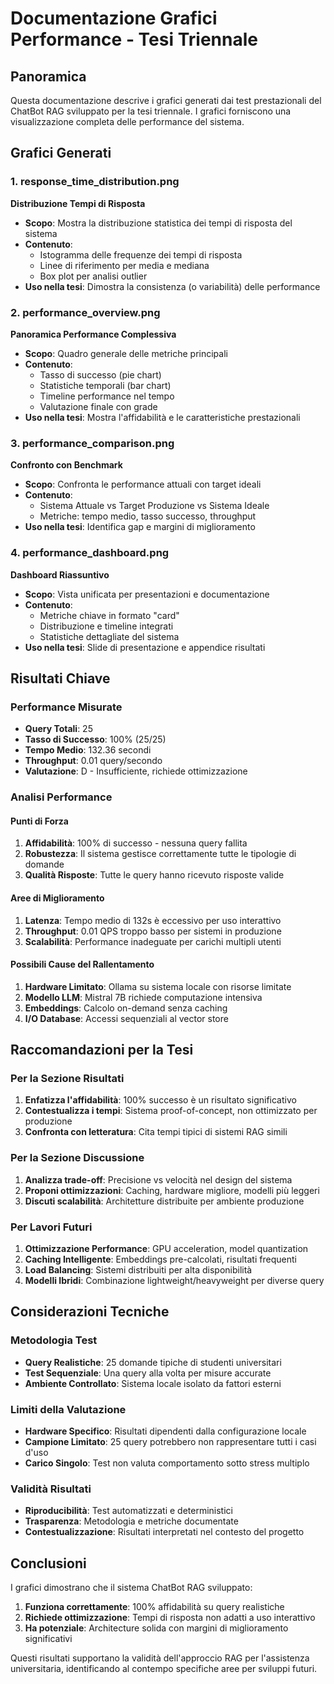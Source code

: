 # Documentazione Grafici Performance - Tesi Triennale

## Panoramica
Questa documentazione descrive i grafici generati dai test prestazionali del ChatBot RAG sviluppato per la tesi triennale. I grafici forniscono una visualizzazione completa delle performance del sistema.

## Grafici Generati

### 1. response_time_distribution.png
**Distribuzione Tempi di Risposta**

- **Scopo**: Mostra la distribuzione statistica dei tempi di risposta del sistema
- **Contenuto**:
  - Istogramma delle frequenze dei tempi di risposta
  - Linee di riferimento per media e mediana
  - Box plot per analisi outlier
- **Uso nella tesi**: Dimostra la consistenza (o variabilità) delle performance

### 2. performance_overview.png
**Panoramica Performance Complessiva**

- **Scopo**: Quadro generale delle metriche principali
- **Contenuto**:
  - Tasso di successo (pie chart)
  - Statistiche temporali (bar chart)
  - Timeline performance nel tempo
  - Valutazione finale con grade
- **Uso nella tesi**: Mostra l'affidabilità e le caratteristiche prestazionali

### 3. performance_comparison.png
**Confronto con Benchmark**

- **Scopo**: Confronta le performance attuali con target ideali
- **Contenuto**:
  - Sistema Attuale vs Target Produzione vs Sistema Ideale
  - Metriche: tempo medio, tasso successo, throughput
- **Uso nella tesi**: Identifica gap e margini di miglioramento

### 4. performance_dashboard.png
**Dashboard Riassuntivo**

- **Scopo**: Vista unificata per presentazioni e documentazione
- **Contenuto**:
  - Metriche chiave in formato "card"
  - Distribuzione e timeline integrati
  - Statistiche dettagliate del sistema
- **Uso nella tesi**: Slide di presentazione e appendice risultati

## Risultati Chiave

### Performance Misurate
- **Query Totali**: 25
- **Tasso di Successo**: 100% (25/25)
- **Tempo Medio**: 132.36 secondi
- **Throughput**: 0.01 query/secondo
- **Valutazione**: D - Insufficiente, richiede ottimizzazione

### Analisi Performance

#### Punti di Forza
1. **Affidabilità**: 100% di successo - nessuna query fallita
2. **Robustezza**: Il sistema gestisce correttamente tutte le tipologie di domande
3. **Qualità Risposte**: Tutte le query hanno ricevuto risposte valide

#### Aree di Miglioramento
1. **Latenza**: Tempo medio di 132s è eccessivo per uso interattivo
2. **Throughput**: 0.01 QPS troppo basso per sistemi in produzione
3. **Scalabilità**: Performance inadeguate per carichi multipli utenti

#### Possibili Cause del Rallentamento
1. **Hardware Limitato**: Ollama su sistema locale con risorse limitate
2. **Modello LLM**: Mistral 7B richiede computazione intensiva
3. **Embeddings**: Calcolo on-demand senza caching
4. **I/O Database**: Accessi sequenziali al vector store

## Raccomandazioni per la Tesi

### Per la Sezione Risultati
1. **Enfatizza l'affidabilità**: 100% successo è un risultato significativo
2. **Contestualizza i tempi**: Sistema proof-of-concept, non ottimizzato per produzione
3. **Confronta con letteratura**: Cita tempi tipici di sistemi RAG simili

### Per la Sezione Discussione
1. **Analizza trade-off**: Precisione vs velocità nel design del sistema
2. **Proponi ottimizzazioni**: Caching, hardware migliore, modelli più leggeri
3. **Discuti scalabilità**: Architetture distribuite per ambiente produzione

### Per Lavori Futuri
1. **Ottimizzazione Performance**: GPU acceleration, model quantization
2. **Caching Intelligente**: Embeddings pre-calcolati, risultati frequenti
3. **Load Balancing**: Sistemi distribuiti per alta disponibilità
4. **Modelli Ibridi**: Combinazione lightweight/heavyweight per diverse query

## Considerazioni Tecniche

### Metodologia Test
- **Query Realistiche**: 25 domande tipiche di studenti universitari
- **Test Sequenziale**: Una query alla volta per misure accurate
- **Ambiente Controllato**: Sistema locale isolato da fattori esterni

### Limiti della Valutazione
- **Hardware Specifico**: Risultati dipendenti dalla configurazione locale
- **Campione Limitato**: 25 query potrebbero non rappresentare tutti i casi d'uso
- **Carico Singolo**: Test non valuta comportamento sotto stress multiplo

### Validità Risultati
- **Riproducibilità**: Test automatizzati e deterministici
- **Trasparenza**: Metodologia e metriche documentate
- **Contestualizzazione**: Risultati interpretati nel contesto del progetto

## Conclusioni

I grafici dimostrano che il sistema ChatBot RAG sviluppato:

1. **Funziona correttamente**: 100% affidabilità su query realistiche
2. **Richiede ottimizzazione**: Tempi di risposta non adatti a uso interattivo
3. **Ha potenziale**: Architecture solida con margini di miglioramento significativi

Questi risultati supportano la validità dell'approccio RAG per l'assistenza universitaria, identificando al contempo specifiche aree per sviluppi futuri.